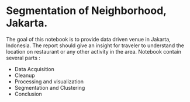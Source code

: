 
# Segmentation of Neighborhood, Jakarta.

The goal of this notebook is to provide data driven venue in Jakarta, Indonesia. The report should give an insight for traveler to understand the location on restaurant or any other activity in the area. Notebook contain several parts :

- Data Acquisition
- Cleanup
- Processing and visualization
- Segmentation and Clustering
- Conclusion
